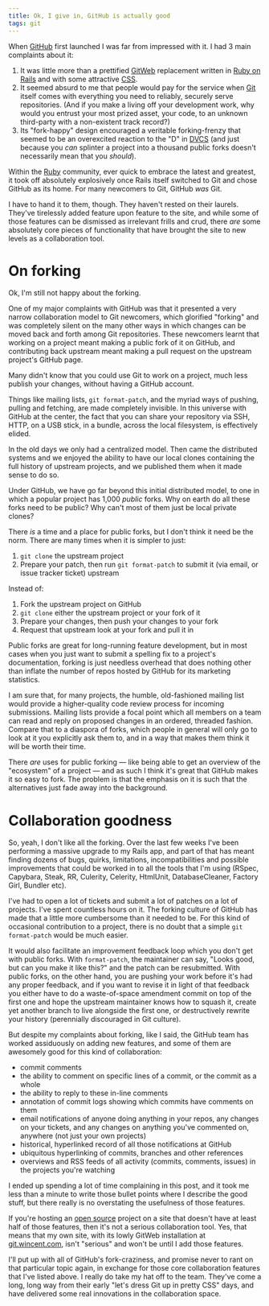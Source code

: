 ```yaml
---
title: Ok, I give in, GitHub is actually good
tags: git
---
```


When [GitHub](/wiki/GitHub) first launched I was far from impressed with it. I had 3 main complaints about it:

1.  It was little more than a prettified [GitWeb](/wiki/GitWeb) replacement written in [Ruby on Rails](/wiki/Ruby_on_Rails) and with some attractive [CSS](/wiki/CSS).
2.  It seemed absurd to me that people would pay for the service when [Git](/wiki/Git) itself comes with everything you need to reliably, securely serve repositories. (And if you make a living off your development work, why would you entrust your most prized asset, your code, to an unknown third-party with a non-existent track record?)
3.  Its "fork-happy" design encouraged a veritable forking-frenzy that seemed to be an overexcited reaction to the "D" in [DVCS](/wiki/DVCS) (and just because you *can* splinter a project into a thousand public forks doesn't necessarily mean that you *should*).

Within the [Ruby](/wiki/Ruby) community, ever quick to embrace the latest and greatest, it took off absolutely explosively once Rails itself switched to Git and chose GitHub as its home. For many newcomers to Git, GitHub *was* Git.

I have to hand it to them, though. They haven't rested on their laurels. They've tirelessly added feature upon feature to the site, and while some of those features can be dismissed as irrelevant frills and crud, there *are* some absolutely core pieces of functionality that have brought the site to new levels as a collaboration tool.

# On forking

Ok, I'm still not happy about the forking.

One of my major complaints with GitHub was that it presented a very narrow collaboration model to Git newcomers, which glorified "forking" and was completely silent on the many other ways in which changes can be moved back and forth among Git repositories. These newcomers learnt that working on a project meant making a public fork of it on GitHub, and contributing back upstream meant making a pull request on the upstream project's GitHub page.

Many didn't know that you could use Git to work on a project, much less publish your changes, without having a GitHub account.

Things like mailing lists, `git format-patch`, and the myriad ways of pushing, pulling and fetching, are made completely invisible. In this universe with GitHub at the center, the fact that you can share your repository via SSH, HTTP, on a USB stick, in a bundle, across the local filesystem, is effectively elided.

In the old days we only had a centralized model. Then came the distributed systems and we enjoyed the ability to have our local clones containing the full history of upstream projects, and we published them when it made sense to do so.

Under GitHub, we have go far beyond this initial distributed model, to one in which a popular project has 1,000 *public* forks. Why on earth do all these forks need to be public? Why can't most of them just be local private clones?

There *is* a time and a place for public forks, but I don't think it need be the norm. There are many times when it is simpler to just:

1.  `git clone` the upstream project
2.  Prepare your patch, then run `git format-patch` to submit it (via email, or issue tracker ticket) upstream

Instead of:

1.  Fork the upstream project on GitHub
2.  `git clone` either the upstream project or your fork of it
3.  Prepare your changes, then push your changes to your fork
4.  Request that upstream look at your fork and pull it in

Public forks are great for long-running feature development, but in most cases when you just want to submit a spelling fix to a project's documentation, forking is just needless overhead that does nothing other than inflate the number of repos hosted by GitHub for its marketing statistics.

I am sure that, for many projects, the humble, old-fashioned mailing list would provide a higher-quality code review process for incoming submissions. Mailing lists provide a focal point which all members on a team can read and reply on proposed changes in an ordered, threaded fashion. Compare that to a diaspora of forks, which people in general will only go to look at it you explicitly ask them to, and in a way that makes them think it will be worth their time.

There *are* uses for public forking — like being able to get an overview of the "ecosystem" of a project — and as such I think it's great that GitHub makes it so easy to fork. The problem is that the emphasis on it is such that the alternatives just fade away into the background.

# Collaboration goodness

So, yeah, I don't like all the forking. Over the last few weeks I've been performing a massive upgrade to my Rails app, and part of that has meant finding dozens of bugs, quirks, limitations, incompatibilities and possible improvements that could be worked in to all the tools that I'm using (RSpec, Capybara, Steak, RR, Culerity, Celerity, HtmlUnit, DatabaseCleaner, Factory Girl, Bundler etc).

I've had to open a lot of tickets and submit a lot of patches on a lot of projects. I've spent countless hours on it. The forking culture of GitHub has made that a little more cumbersome than it needed to be. For this kind of occasional contribution to a project, there is no doubt that a simple `git format-patch` would be much easier.

It would also facilitate an improvement feedback loop which you don't get with public forks. With `format-patch`, the maintainer can say, "Looks good, but can you make it like this?" and the patch can be resubmitted. With public forks, on the other hand, you are pushing your work before it's had any proper feedback, and if you want to revise it in light of that feedback you either have to do a waste-of-space amendment commit on top of the first one and hope the upstream maintainer knows how to squash it, create yet another branch to live alongside the first one, or destructively rewrite your history (perennially discouraged in Git culture).

But despite my complaints about forking, like I said, the GitHub team has worked assiduously on adding new features, and some of them are awesomely good for this kind of collaboration:

-   commit comments
-   the ability to comment on specific lines of a commit, or the commit as a whole
-   the ability to reply to these in-line comments
-   annotation of commit logs showing which commits have comments on them
-   email notifications of anyone doing anything in your repos, any changes on your tickets, and any changes on anything you've commented on, anywhere (not just your own projects)
-   historical, hyperlinked record of all those notifications at GitHub
-   ubiquitous hyperlinking of commits, branches and other references
-   overviews and RSS feeds of all activity (commits, comments, issues) in the projects you're watching

I ended up spending a lot of time complaining in this post, and it took me less than a minute to write those bullet points where I describe the good stuff, but there really is no overstating the usefulness of those features.

If you're hosting an [open source](/wiki/open_source) project on a site that doesn't have at least half of those features, then it's not a serious collaboration tool. Yes, that means that my own site, with its lowly GitWeb installation at [git.wincent.com](http://git.wincent.com/), isn't "serious" and won't be until I add those features.

I'll put up with all of GitHub's fork-craziness, and promise never to rant on that particular topic again, in exchange for those core collaboration features that I've listed above. I really do take my hat off to the team. They've come a long, long way from their early "let's dress Git up in pretty CSS" days, and have delivered some real innovations in the collaboration space.
